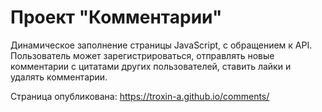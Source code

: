 # Проект "Комментарии"

Динамическое заполнение страницы JavaScript, с обращением к API.
Пользователь может зарегистрироваться, отправлять новые комментарии с цитатами других пользователей, ставить лайки и удалять комментарии.

Страница опубликована: https://troxin-a.github.io/comments/